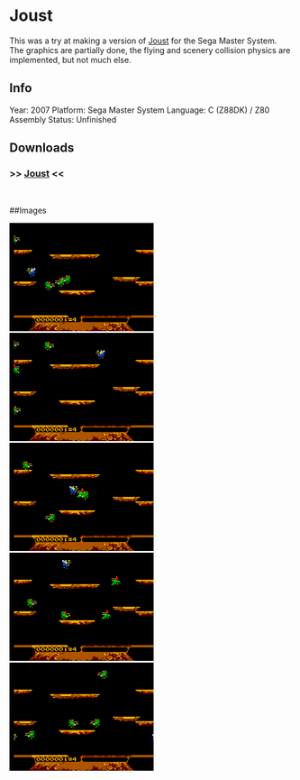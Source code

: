 # Joust

This was a try at making a version of [Joust](http://www.youtube.com/watch?v=avBoo8qyWfQ) for the Sega Master System. The graphics are partially done, the flying and scenery collision physics are implemented, but not much else.

## Info
Year: 2007
Platform: Sega Master System
Language: C (Z88DK) / Z80 Assembly
Status: Unfinished 

## Downloads
### >> [Joust](/downloads/joust-v0.05-alpha.zip "Download Joust") <<
<br>

##Images

<div class="ContentFlow">
	<div class="flow">
		<img class="item" src="/joust-sms/joust-01.png" />
		<img class="item" src="/joust-sms/joust-02.png" />
		<img class="item" src="/joust-sms/joust-03.png" />
		<img class="item" src="/joust-sms/joust-04.png" />
		<img class="item" src="/joust-sms/joust-05.png" />
	</div>
</div>
